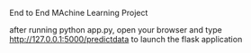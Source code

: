 End to End MAchine Learning Project

after running python app.py, open your browser and type http://127.0.0.1:5000/predictdata to launch the flask application
